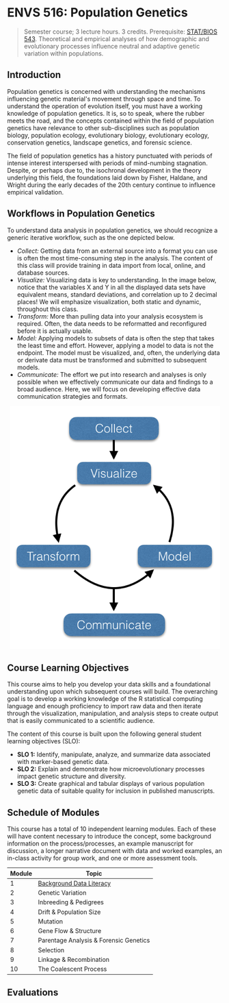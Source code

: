 # ENVS 516: Population Genetics

> Semester course; 3 lecture hours. 3 credits. Prerequisite: [STAT/BIOS 543](https://bulletin.vcu.edu/search/?P=STAT%20543). Theoretical and empirical analyses of how demographic and evolutionary processes influence neutral and adaptive genetic variation within populations.

## Introduction
Population genetics is concerned with understanding the mechanisms influencing genetic material's movement through space and time. To understand the operation of evolution itself, you must have a working knowledge of population genetics. It is, so to speak, where the rubber meets the road, and the concepts contained within the field of population genetics have relevance to other sub-disciplines such as population biology, population ecology, evolutionary biology, evolutionary ecology, conservation genetics, landscape genetics, and forensic science.

The field of population genetics has a history punctuated with periods of intense interest interspersed with periods of mind-numbing stagnation. Despite, or perhaps due to, the isochronal development in the theory underlying this field, the foundations laid down by Fisher, Haldane, and Wright during the early decades of the 20th century continue to influence empirical validation.

## Workflows in Population Genetics

To understand data analysis in population genetics, we should recognize a generic iterative workflow, such as the one depicted below.

- _Collect:_ Getting data from an external source into a format you can use is often the most time-consuming step in the analysis. The content of this class will provide training in data import from local, online, and database sources.
- _Visualize:_ Visualizing data is key to understanding. In the image below, notice that the variables X and Y in all the displayed data sets have equivalent means, standard deviations, and correlation up to 2 decimal places! We will emphasize visualization, both static and dynamic, throughout this class.
- _Transform:_ More than pulling data into your analysis ecosystem is required. Often, the data needs to be reformatted and reconfigured before it is actually usable.
- _Model:_ Applying models to subsets of data is often the step that takes the least time and effort. However, applying a model to data is not the endpoint. The model must be visualized, and, often, the underlying data or derivate data must be transformed and submitted to subsequent models.
- _Communicate:_ The effort we put into research and analyses is only possible when we effectively communicate our data and findings to a broad audience. Here, we will focus on developing effective data communication strategies and formats.

<p align="center">
<img src="media/workflow.png">
</p>

## Course Learning Objectives

This course aims to help you develop your data skills and a foundational understanding upon which subsequent courses will build. The overarching goal is to develop a working knowledge of the R statistical computing language and enough proficiency to import raw data and then iterate through the visualization, manipulation, and analysis steps to create output that is easily communicated to a scientific audience.

The content of this course is built upon the following general student learning objectives (SLO):

- **SLO 1:** Identify, manipulate, analyze, and summarize data associated with marker-based genetic data.
- **SLO 2:** Explain and demonstrate how microevolutionary processes impact genetic structure and diversity.
- **SLO 3:** Create graphical and tabular displays of various population genetic data of suitable quality for inclusion in published manuscripts.

## Schedule of Modules

This course has a total of 10 independent learning modules.  Each of these will have content necessary to introduce the concept, some background information on the process/processes, an example manuscript for discussion, a longer narrative document with data and worked examples, an in-class activity for group work, and one or more assessment tools.  

Module  | Topic                                    
--------|------------------------------------------
1       | [Background Data Literacy](https://github.com/DyerlabTeaching/Population-Genetic-Data-Literacy)                 
2       | Genetic Variation                        
3       | Inbreeding & Pedigrees                   
4       | Drift & Population Size                  
5       | Mutation                                 
6       | Gene Flow & Structure                    
7       | Parentage Analysis & Forensic Genetics   
8       | Selection                                
9       | Linkage & Recombination                  
10      | The Coalescent Process                   


## Evaluations



